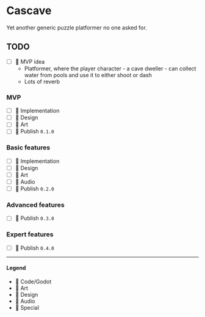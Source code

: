 # Cascave

Yet another generic puzzle platformer no one asked for.

## TODO

- [ ] 💚 MVP idea
    - Platformer, where the player character - a cave dweller - can collect water from pools and use it to either shoot
      or dash
    - Lots of reverb

### MVP

- [ ] 💙 Implementation
- [ ] 💚 Design
- [ ] 💜 Art
- [ ] 💟 Publish `0.1.0`

### Basic features

- [ ] 💙 Implementation
- [ ] 💚 Design
- [ ] 💜 Art
- [ ] 💛 Audio
- [ ] 💟 Publish `0.2.0`

### Advanced features

- [ ] 💟 Publish `0.3.0`

### Expert features

- [ ] 💟 Publish `0.4.0`

---

#### Legend

- 💙 Code/Godot
- 💜 Art
- 💚 Design
- 💛 Audio
- 💟 Special
